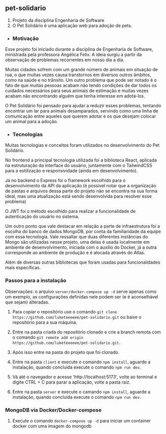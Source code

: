 ## pet-solidario

1. Projeto da disciplina Engenharia de Software
2. O Pet Solidário é uma aplicação web para adoção de pets.

- ### Motivação
Esse projeto foi iniciado durante a disciplina de Engenharia de Software, ministrada pela professora Angélica Felix. A ideia surgiu a partir da observação de problemas recorrentes em nosso dia a dia.

Muitas cidades sofrem com um grande número de animais em situação de rua, o que muitas vezes causa transtornos em diversos outros âmbitos, como na saúde e no trânsito. Um outro problema que pode ser notado é o fato de que muitas pessoas acabam não tendo condições de dar todos os cuidados necessários para seus animais de estimação e muitas vezes acabam não encontrando alguém que tenha interesse em adotá-los.

O Pet Solidário foi pensado para ajudar a reduzir esses problemas, tentando encontrar um lar para animais desamparados, servindo como uma linha de comunicação entre aqueles que querem adotar e os que desejam colocar um animal para a adoção.

- ### Tecnologias
Muitas tecnologias e conceitos foram utilizados no desenvolvimento do Pet Solidário.

No frontend a principal tecnologia utilizada foi a biblioteca React, aplicada na estruturação da interface do usuário, juntamente com o TailwindCSS para a estilização e responsividade (ainda em desenvolvimento). 

Já no backend o Express foi o framework escolhido para o desenvolvimento da API da aplicação (é possível notar que a organização de pastas e arquivos dessa parte do projeto não se encontra na sua forma ideal, mas uma atualização está sendo desenvolvida para resolver esse problema)

O JWT foi o método escolhido para realizar a funcionalidade de autenticação do usuário no sistema.

Um outro ponto que vale destacar em relação a parte de infraestrutura foi a escolha do banco de dados MongoDB, por conta da familiaridade da equipe com essa tecnologia. Vale ressaltar que duas diferentes instâncias do Mongo são utilizadas nesse projeto, uma delas é usada localmente em ambiente de desenvolvimento, iniciada com o auxílio do Docker, já a outra corresponde ao ambiente de produção e é alocada através do Atlas.

Além de diversas outras bibliotecas que foram usadas para funcionalidades mais específicas.

### Passos para a instalação

Observações: o arquivo `server/docker-compose up -d` serve apenas como um exemplo, as configurações definidas nele podem ser (e é aconselhável que sejam) alteradas.

1. Para copiar o repositório use o comando `git clone https://github.com/luketeeeeee/pet-solidario.git` ou baixe o repositório para a sua máquina.

2. Entre na pasta criada do repositório clonado e crie a branch remota com o comando `git remote add origin https://github.com/luketeeeeee/pet-solidario.git`.

3. Após isso entre na pasta do projeto que foi clonado.

4. Entre na pasta `client` e execute o comando `npm install`, aguarde a instalação, quando concluída execute o comando `npm run dev`.

5. Vá até o navegador e acesse 'http://localhost:5173', volte ao terminal e digite CTRL + C para parar a aplicação, volte a pasta raiz.

6. Entre na pasta `server` e execute o camando `npm install`, aguarde a instalação, quando concluída execute o comando `npm run dev`.

### MongoDB via Docker/Docker-compose

1. Execute o comando `docker-compose up -d` para iniciar um container docker com uma imagem do mongodb
